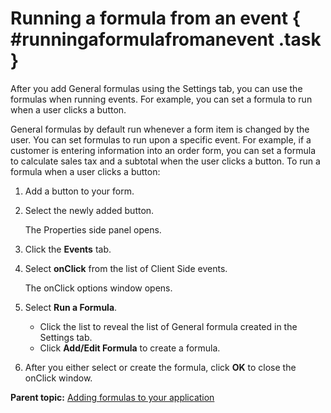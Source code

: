 # Running a formula from an event { #runningaformulafromanevent .task }

After you add General formulas using the Settings tab, you can use the formulas when running events. For example, you can set a formula to run when a user clicks a button.

General formulas by default run whenever a form item is changed by the user. You can set formulas to run upon a specific event. For example, if a customer is entering information into an order form, you can set a formula to calculate sales tax and a subtotal when the user clicks a button. To run a formula when a user clicks a button:

1.  Add a button to your form.

2.  Select the newly added button.

    The Properties side panel opens.

3.  Click the **Events** tab.

4.  Select **onClick** from the list of Client Side events.

    The onClick options window opens.

5.  Select **Run a Formula**.

    -   Click the list to reveal the list of General formula created in the Settings tab.
    -   Click **Add/Edit Formula** to create a formula.
6.  After you either select or create the formula, click **OK** to close the onClick window.


**Parent topic:** [Adding formulas to your application](cr_adding_formulas_toc.md)

